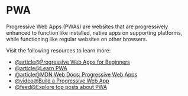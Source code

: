 # PWA

Progressive Web Apps (PWAs) are websites that are progressively enhanced to function like installed, native apps on supporting platforms, while functioning like regular websites on other browsers.

Visit the following resources to learn more:

- [@article@Progressive Web Apps for Beginners](https://www.freecodecamp.org/news/what-are-progressive-web-apps/)
- [@article@Learn PWA](https://web.dev/learn/pwa/)
- [@article@MDN Web Docs: Progressive Web Apps ](https://developer.mozilla.org/en-US/docs/Web/Progressive_web_apps/)
- [@video@Build a Progressive Web App](https://www.youtube.com/watch?v=sFsRylCQblw)
- [@feed@Explore top posts about PWA](https://app.daily.dev/tags/pwa?ref=roadmapsh)
